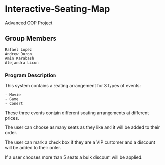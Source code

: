 # Interactive-Seating-Map
Advanced OOP Project

## Group Members
```
Rafael Lopez
Andrew Duron
Amin Karabash
Alejandra Licon
```
### Program Description
This system contains a seating arrangement for 3 types of events: 
```
- Movie
- Game
- Conert
```
These three events contain different seating arrangements at different prices.

The user can choose as many seats as they like and it will be added to their order.

The user can mark a check box if they are a VIP customer and a discount will be added to their order.

If a user chooses more than 5 seats a bulk discount will be applied.
